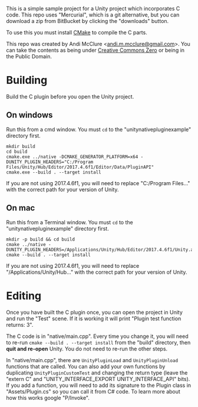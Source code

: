 This is a simple sample project for a Unity project which incorporates C code. This repo uses "Mercurial", which is a git alternative, but you can download a zip from BitBucket by clicking the "downloads" button.

To use this you must install [CMake](https://cmake.org/) to compile the C parts.

This repo was created by Andi McClure <<andi.m.mcclure@gmail.com>>. You can take the contents as being under [Creative Commons Zero](https://creativecommons.org/publicdomain/zero/1.0/) or being in the Public Domain.

# Building

Build the C plugin before you open the Unity project.

## On windows

Run this from a cmd window. You must `cd` to the "unitynativepluginexample" directory first.

	mkdir build
	cd build
	cmake.exe ../native -DCMAKE_GENERATOR_PLATFORM=x64 -DUNITY_PLUGIN_HEADERS="C:/Program Files/Unity/Hub/Editor/2017.4.6f1/Editor/Data/PluginAPI"
	cmake.exe --build . --target install

If you are not using 2017.4.6f1, you will need to replace "C:/Program Files..." with the correct path for your version of Unity.

## On mac

Run this from a Terminal window. You must `cd` to the "unitynativepluginexample" directory first.

	mkdir -p build && cd build
	cmake ../native -DUNITY_PLUGIN_HEADERS=/Applications/Unity/Hub/Editor/2017.4.6f1/Unity.app/Contents/PluginAPI
	cmake --build . --target install

If you are not using 2017.4.6f1, you will need to replace "/Applications/Unity/Hub..." with the correct path for your version of Unity.

# Editing

Once you have built the C plugin once, you can open the project in Unity and run the "Test" scene. If it is working it will print "Plugin test function returns: 3".

The C code is in "native/main.cpp". Every time you change it, you will need to re-run `cmake --build . --target install` from the "build" directory, then **quit and re-open** Unity. You do not need to re-run the other steps.

In "native/main.cpp", there are `UnityPluginLoad` and `UnityPluginUnload` functions that are called. You can also add your own functions by duplicating `UnityPluginCustomTest` and changing the return type (leave the "extern C" and "UNITY_INTERFACE_EXPORT UNITY_INTERFACE_API" bits). If you add a function, you will need to add its signature to the Plugin class in "Assets/Plugin.cs" so you can call it from C# code. To learn more about how this works google "P/Invoke".

